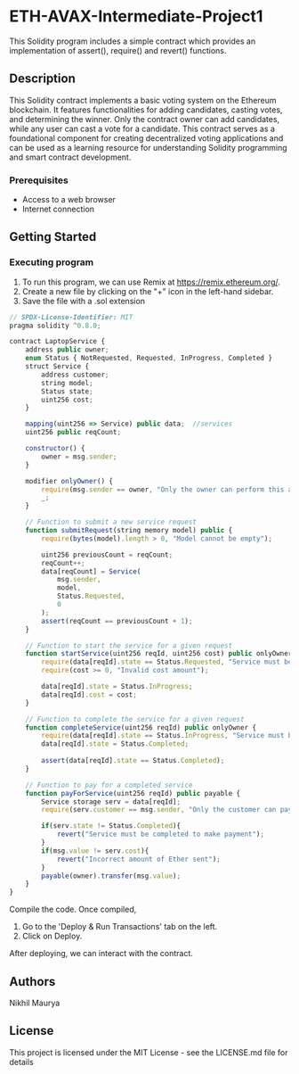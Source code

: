 # ETH-AVAX-Intermediate-Project1

This Solidity program includes a simple contract which provides an implementation of assert(), require() and revert() functions.

## Description

This Solidity contract implements a basic voting system on the Ethereum blockchain. It features functionalities for adding candidates, casting votes, and determining the winner. Only the contract owner can add candidates, while any user can cast a vote for a candidate. This contract serves as a foundational component for creating decentralized voting applications and can be used as a learning resource for understanding Solidity programming and smart contract development.

### Prerequisites

- Access to a web browser
- Internet connection
  
## Getting Started

### Executing program

1. To run this program, we can use Remix at https://remix.ethereum.org/.
2. Create a new file by clicking on the "+" icon in the left-hand sidebar.
3. Save the file with a .sol extension 

```javascript
// SPDX-License-Identifier: MIT
pragma solidity ^0.8.0;

contract LaptopService {
    address public owner;
    enum Status { NotRequested, Requested, InProgress, Completed }
    struct Service {
        address customer;
        string model;
        Status state;
        uint256 cost;
    }

    mapping(uint256 => Service) public data;  //services
    uint256 public reqCount;

    constructor() {
        owner = msg.sender;
    }

    modifier onlyOwner() {
        require(msg.sender == owner, "Only the owner can perform this action");
        _;
    }

    // Function to submit a new service request
    function submitRequest(string memory model) public {
        require(bytes(model).length > 0, "Model cannot be empty");

        uint256 previousCount = reqCount;
        reqCount++;
        data[reqCount] = Service(
            msg.sender,
            model,
            Status.Requested,
            0
        );
        assert(reqCount == previousCount + 1); 
    }

    // Function to start the service for a given request
    function startService(uint256 reqId, uint256 cost) public onlyOwner {
        require(data[reqId].state == Status.Requested, "Service must be requested first");
        require(cost >= 0, "Invalid cost amount");  

        data[reqId].state = Status.InProgress;
        data[reqId].cost = cost;
    }

    // Function to complete the service for a given request
    function completeService(uint256 reqId) public onlyOwner {
        require(data[reqId].state == Status.InProgress, "Service must be in progress");
        data[reqId].state = Status.Completed;
        
        assert(data[reqId].state == Status.Completed);
    }

    // Function to pay for a completed service
    function payForService(uint256 reqId) public payable {
        Service storage serv = data[reqId];
        require(serv.customer == msg.sender, "Only the customer can pay for this service");

        if(serv.state != Status.Completed){
            revert("Service must be completed to make payment");
        }  
        if(msg.value != serv.cost){
            revert("Incorrect amount of Ether sent");
        }
        payable(owner).transfer(msg.value);
    }
}

```

Compile the code. Once compiled,

1. Go to the 'Deploy & Run Transactions' tab on the left.
2. Click on Deploy.

After deploying, we can interact with the contract. 

## Authors

Nikhil Maurya


## License

This project is licensed under the MIT License - see the LICENSE.md file for details
